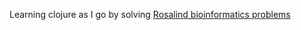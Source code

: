 Learning clojure as I go by solving [Rosalind bioinformatics problems](http://rosalind.info/problems/list-view/)
